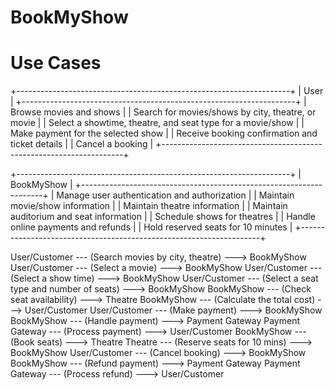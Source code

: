 # BookMyShow

# Use Cases 

+--------------------------------------------------------------------+
|                               User                                 |
+--------------------------------------------------------------------+
| Browse movies and shows                                            |
| Search for movies/shows by city, theatre, or movie                 |
| Select a showtime, theatre, and seat type for a movie/show         |
| Make payment for the selected show                                 |
| Receive booking confirmation and ticket details                    |
| Cancel a booking                                                   |
+--------------------------------------------------------------------+

+--------------------------------------------------------------------+
|                            BookMyShow                              |
+--------------------------------------------------------------------+
| Manage user authentication and authorization                       |
| Maintain movie/show information                                    |
| Maintain theatre information                                       |
| Maintain auditorium and seat information                           |
| Schedule shows for theatres                                        |
| Handle online payments and refunds                                 |
| Hold reserved seats for 10 minutes                                 |
+--------------------------------------------------------------------+


User/Customer --- (Search movies by city, theatre) ---> BookMyShow
User/Customer --- (Select a movie) ---> BookMyShow
User/Customer --- (Select a show time) ---> BookMyShow
User/Customer --- (Select a seat type and number of seats) ---> BookMyShow
BookMyShow --- (Check seat availability) ---> Theatre
BookMyShow --- (Calculate the total cost) ---> User/Customer
User/Customer --- (Make payment) ---> BookMyShow
BookMyShow --- (Handle payment) ---> Payment Gateway
Payment Gateway --- (Process payment) ---> User/Customer
BookMyShow --- (Book seats) ---> Theatre
Theatre --- (Reserve seats for 10 mins) ---> BookMyShow
User/Customer --- (Cancel booking) ---> BookMyShow
BookMyShow --- (Refund payment) ---> Payment Gateway
Payment Gateway --- (Process refund) ---> User/Customer


